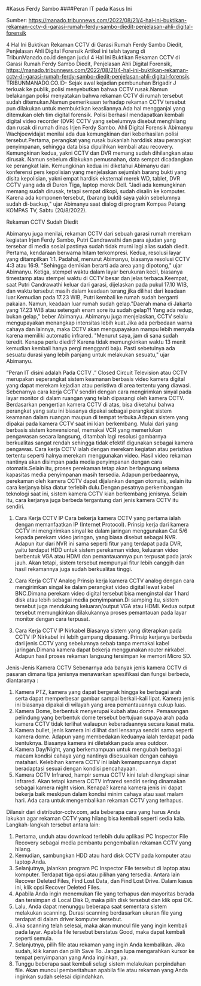 #Kasus Ferdy Sambo
####Peran IT pada Kasus Ini

Sumber: https://manado.tribunnews.com/2022/08/21/4-hal-ini-buktikan-rekaman-cctv-di-garasi-rumah-ferdy-sambo-diedit-penjelasan-ahli-digital-forensik

4 Hal Ini Buktikan Rekaman CCTV di Garasi Rumah Ferdy Sambo Diedit, Penjelasan Ahli Digital Forensik
Artikel ini telah tayang di TribunManado.co.id dengan judul 4 Hal Ini Buktikan Rekaman CCTV di Garasi Rumah Ferdy Sambo Diedit, Penjelasan Ahli Digital Forensik, https://manado.tribunnews.com/2022/08/21/4-hal-ini-buktikan-rekaman-cctv-di-garasi-rumah-ferdy-sambo-diedit-penjelasan-ahli-digital-forensik.
TRIBUNMANADO.CO.ID- Sejak awal kejadian pembunuhan Brigadir J terkuak ke publik, polisi menyebutkan bahwa CCTV rusak.Namun belakangan polisi menyatakan bahwa rekaman CCTV di rumah tersebut sudah ditemukan.Namun pemeriksaan terhadap rekaman CCTV tersebut pun dilakukan untuk membuktikan keasliannya.Ada hal mengganjal yang ditemukan oleh tim digital forensik. 
Polisi berhasil mendapatkan kembali digital video recorder (DVR) CCTV yang sebelumnya disebut menghilang dan rusak di rumah dinas Irjen Ferdy Sambo.
Ahli Digital Forensik Abimanyu Wachjoewidajat menilai ada dua kemungkinan dari keberhasilan polisi tersebut.Pertama, perangkat yang rusak bukanlah harddisk atau perangkat penyimpanan, sehingga data bisa dipulihkan kembali atau recovery.
Kemungkinan kedua, yakni CCTV dan DVR memang sudah dihilangkan atau dirusak. Namun sebelum dilakukan pemusnahan, data sempat dicadangkan ke perangkat lain.
Kemungkinan kedua ini diketahui Abimanyu dari konferensi pers kepolisian yang menjelaskan sejumlah barang bukti yang disita kepolisian, yakni empat hardisk eksternal merek WD, tablet, DVR CCTV yang ada di Duren Tiga, laptop merek Dell.
"Jadi ada kemungkinan memang sudah dirusak, tetapi sempat dikopi, sudah disalin ke komputer. Karena ada komponen tersebut, (barang bukti) saya yakin sebelumnya sudah di-backup," ujar Abimanyu saat dialog di program Kompas Petang KOMPAS TV, Sabtu (20/8/2022).


Rekaman CCTV Sudah Diedit

Abimanyu juga menilai, rekaman CCTV dari sebuah garasi rumah merekam kegiatan Irjen Ferdy Sambo, Putri Candrawathi dan para ajudan yang tersebar di media sosial pastinya sudah tidak murni lagi alias sudah diedit.
Pertama, kendaraan berwarna hitam terkompresi. Kedua, resolusi layar yang ditampilkan 1:1. Padahal, menurut Abimanyu, biasanya resolusi CCTV 4:3 atau 16:9. "Sehingga demikian berarti ada area yang dipotong," ujar Abimanyu.
Ketiga, stempel waktu dalam layar berukuran kecil, biasanya timestamp atau stempel waktu di CCTV besar dan jelas terbaca.Keempat, saat Putri Candrawathi keluar dari garasi, dijelaskan pada pukul 17.10 WIB, dan waktu tersebut masih dalam keadaan terang jika dilihat dari keadaan luar.Kemudian pada 17.23 WIB, Putri kembali ke rumah sudah berganti pakaian. Namun, keadaan luar rumah sudah gelap."Daerah mana di Jakarta yang 17.23 WIB atau setengah enam sore itu sudah gelap?! Yang ada redup, bukan gelap," beber Abimanyu.
Abimanyu juga menjelaskan, CCTV selalu mengupayakan menangkap intensitas lebih kuat.Jika ada perbedaan warna cahaya dan lainnya, maka CCTV akan mengupayakan mampu lebih menyala karena memiliki automatic infrared.
"Menurut saya, jam di sana sudah teredit. Kenapa perlu diedit? Karena tidak memungkinkan waktu 13 menit kemudian kembali hanya pergi mengganti baju. Pasti sebetulnya ada sesuatu durasi yang lebih panjang untuk melakukan sesuatu," ujar Abimanyu.








“Peran IT disini adalah Pada CCTV  .”
Closed Circuit Television atau CCTV merupakan seperangkat sistem keamanan berbasis video kamera digital yang dapat merekam kejadian atau peristiwa di area tertentu yang diawasi. Sebenarnya cara kerja CCTV sendiri dengan cara mengirimkan sinyal pada layar monitor di dalam ruangan yang telah dipasangi oleh kamera CCTV.
Berdasarkan pengertian kamera CCTV di atas, bisa diketahui bahwa perangkat yang satu ini biasanya dipakai sebagai perangkat sistem keamanan dalam ruangan maupun di tempat terbuka.Adapun sistem yang dipakai pada kamera CCTV saat ini kian berkembang. Mulai dari yang berbasis sistem konvensional, memakai VCR yang memerlukan pengawasan secara langsung, ditambah lagi resolusi gambarnya berkualitas sangat rendah sehingga tidak efektif digunakan sebagai kamera pengawas.
Cara kerja CCTV ialah dengan merekam kegiatan atau peristiwa tertentu seperti halnya merekam menggunakan video. Hasil video rekaman nantinya akan disimpan pada media penyimpanan dengan cara otomatis.Selain itu, proses perekaman tetap akan berlangsung selama kapasitas media penyimpanan masih tersedia.
Adapun perbedaannya, perekaman oleh kamera CCTV dapat dijalankan dengan otomatis, selain itu cara kerjanya bisa diatur terlebih dulu.Dengan pesatnya perkembangan teknologi saat ini, sistem kamera CCTV kian berkembang jenisnya. Selain itu, cara kerjanya juga berbeda tergantung dari jenis kamera CCTV itu sendiri.
1. Cara Kerja CCTV IP
Cara bekerja kamera CCTV yang pertama ialah dengan memanfaatkan IP (Internet Protocol). Prinsip kerja dari kamera CCTV ini mengirimkan sinyal ke dalam jaringan menggunakan Cat 5/6 kepada perekam video jaringan, yang biasa disebut sebagai NVR.
Adapun itur dari NVR ini sama seperti fitur yang terdapat pada DVR, yaitu terdapat HDD untuk sistem perekaman video, keluaran video berbentuk VGA atau HDMI dan pemantauannya  pun terpusat pada jarak jauh. Akan tetapi, sistem tersebut mempunyai fitur lebih canggih dan hasil rekamannya juga sudah berkualitas tinggi.



2. Cara Kerja CCTV Analog
Prinsip kerja kamera CCTV analog dengan cara mengirimkan singal ke dalam perangkat video digital lewat kabel BNC.Dimana perekam video digital tersebut bisa menginstal dar 1 hard disk atau lebih sebagai media penyimpanan.Di samping itu, sistem tersebut juga mendukung  keluaran/output VGA atau HDMI. Kedua output tersebut memungkinkan dilakukannya proses pemantauan pada layar monitor dengan cara terpusat.
3. Cara Kerja CCTV IP Nirkabel
Biasanya sistem yang diterapkan pada CCTV IP Nirkabel ini lebih gampang dipasang. Prinsip kerjanya berbeda dari jenis CCTV yang sebelumnya sebab tanpa memakai kabel jaringan.Dimana kamera dapat bekerja menggunakan router nirkabel. Adapun hasil proses rekaman langsung tersimpan ke memori Micro SD.

Jenis-Jenis Kamera CCTV
Sebenarnya ada banyak jenis kamera CCTV di pasaran dimana tipa jenisnya menawarkan spesifikasi dan fungsi berbeda, diantaranya :
1)	Kamera PTZ, kamera yang dapat bergerak hingga ke berbagai arah serta dapat memperbesar gambar sampai berkali-kali lipat. Kamera jenis ini biasanya dipakai di wilayah yang area pemantauannya cukup luas.
2)	Kamera Dome, berbentuk menyerupai kubah atau dome. Pemasangan pelindung yang berbentuk dome tersebut bertujuan supaya arah pada kamera CCTV tidak terlihat walaupun keberadaannya secara kasat mata.
3)	Kamera bullet, jenis kamera ini dilihat dari lensanya sendiri sama seperti kamera dome. Adapun yang membedakan keduanya ialah terdapat pada bentuknya. Biasanya kamera ini diletakkan pada area outdoor.
4)	Kamera Day/Night, yang berkemampuan untuk mengubah berbagai macam kondisi cahaya yang nantinya disesuaikan dengan cahaya matahari. Kelebihan kamera CCTV ini ialah kemampuannya dapat beradaptasi sesuai dengan kondisi pencahayaan.
5)	Kamera CCTV Infrared, hampir semua CCTV kini telah dilengkapi sinar infrared. Akan tetapi kamera CCTV infrared sendiri sering dinamakan sebagai kamera night vision. Kenapa? karena kamera jenis ini dapat bekerja baik meskipun dalam kondisi minim cahaya atau saat malam hari.
Ada cara untuk mengembalikan rekaman CCTV yang terhapus.

Dilansir dari distributor-cctv.com, ada beberapa cara yang harus Anda lakukan agar rekaman CCTV yang hilang bisa kembali seperti sedia kala. Langkah-langkah tersebut antara lain:
1)	Pertama, unduh atau download terlebih dulu aplikasi PC Inspector File Recovery sebagai media pembantu pengembalian rekaman CCTV yang hilang.
2)	Kemudian, sambungkan HDD atau hard disk CCTV pada komputer atau laptop Anda.
3)	Selanjutnya, jalankan program PC Inspector File tersebut di laptop atau komputer. Terdapat tiga opsi atau pilihan yang tersedia. Antara lain Recover Deleted Files, Find Lost Data, dan Find Lost Drive. Dalam kasus ini, klik opsi Recover Deleted Files.
4)	Apabila Anda ingin menemukan file yang terhapus dan mayoritas berada dan tersimpan di Local Disk D, maka pilih disk tersebut dan klik opsi OK.
5)	 Lalu, Anda dapat menunggu beberapa saat sementara sistem melakukan scanning. Durasi scanning berdasarkan ukuran file yang terdapat di dalam driver komputer tersebut.
6)	Jika scanning telah selesai, maka akan muncul file yang ingin kembali pada layar. Apabila file tersebut berstatus Good, maka dapat kembali seperti semula.
7)	Selanjutnya, pilih file atau rekaman yang ingin Anda kembalikan. Jika sudah, klik kanan dan pilih Save To. Jangan lupa mengarahkan kursor ke tempat penyimpanan yang Anda inginkan, ya.
8)	Tunggu beberapa saat kembali selagi sistem melakukan perpindahan file. Akan muncul pemberitahuan apabila file atau rekaman yang Anda inginkan sudah selesai dipindahkan.


